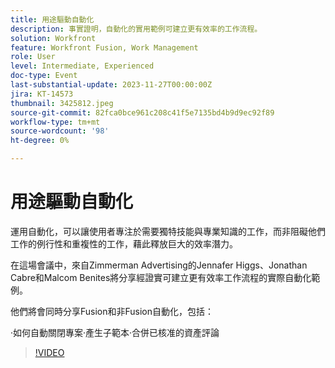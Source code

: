 ```yaml
---
title: 用途驅動自動化
description: 事實證明，自動化的實用範例可建立更有效率的工作流程。
solution: Workfront
feature: Workfront Fusion, Work Management
role: User
level: Intermediate, Experienced
doc-type: Event
last-substantial-update: 2023-11-27T00:00:00Z
jira: KT-14573
thumbnail: 3425812.jpeg
source-git-commit: 82fca0bce961c208c41f5e7135bd4b9d9ec92f89
workflow-type: tm+mt
source-wordcount: '98'
ht-degree: 0%

---
```



# 用途驅動自動化

運用自動化，可以讓使用者專注於需要獨特技能與專業知識的工作，而非阻礙他們工作的例行性和重複性的工作，藉此釋放巨大的效率潛力。

在這場會議中，來自Zimmerman Advertising的Jennafer Higgs、Jonathan Cabre和Malcom Benites將分享經證實可建立更有效率工作流程的實際自動化範例。

他們將會同時分享Fusion和非Fusion自動化，包括：

·如何自動關閉專案·產生子範本·合併已核准的資產評論

>[!VIDEO](https://video.tv.adobe.com/v/3425812/?learn=on)
